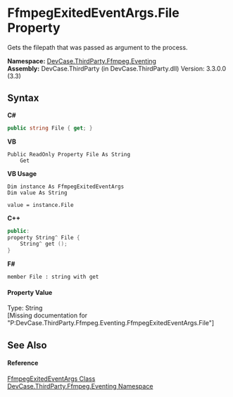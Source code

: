 # FfmpegExitedEventArgs.File Property 
 

Gets the filepath that was passed as argument to the process.

**Namespace:**&nbsp;<a href="N_DevCase_ThirdParty_Ffmpeg_Eventing">DevCase.ThirdParty.Ffmpeg.Eventing</a><br />**Assembly:**&nbsp;DevCase.ThirdParty (in DevCase.ThirdParty.dll) Version: 3.3.0.0 (3.3)

## Syntax

**C#**<br />
``` C#
public string File { get; }
```

**VB**<br />
``` VB
Public ReadOnly Property File As String
	Get
```

**VB Usage**<br />
``` VB Usage
Dim instance As FfmpegExitedEventArgs
Dim value As String

value = instance.File

```

**C++**<br />
``` C++
public:
property String^ File {
	String^ get ();
}
```

**F#**<br />
``` F#
member File : string with get

```


#### Property Value
Type: String<br />\[Missing <value> documentation for "P:DevCase.ThirdParty.Ffmpeg.Eventing.FfmpegExitedEventArgs.File"\]

## See Also


#### Reference
<a href="T_DevCase_ThirdParty_Ffmpeg_Eventing_FfmpegExitedEventArgs">FfmpegExitedEventArgs Class</a><br /><a href="N_DevCase_ThirdParty_Ffmpeg_Eventing">DevCase.ThirdParty.Ffmpeg.Eventing Namespace</a><br />